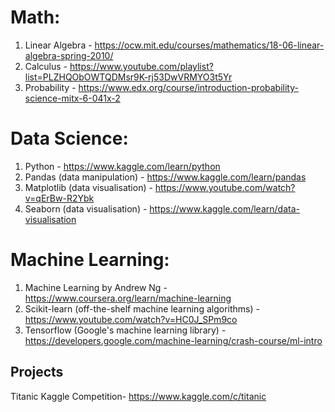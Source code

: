 # Math:
1. Linear Algebra - https://ocw.mit.edu/courses/mathematics/18-06-linear-algebra-spring-2010/
2. Calculus - https://www.youtube.com/playlist?list=PLZHQObOWTQDMsr9K-rj53DwVRMYO3t5Yr
3. Probability - https://www.edx.org/course/introduction-probability-science-mitx-6-041x-2

# Data Science:
1. Python - https://www.kaggle.com/learn/python
2. Pandas (data manipulation) - https://www.kaggle.com/learn/pandas
3. Matplotlib (data visualisation) - https://www.youtube.com/watch?v=qErBw-R2Ybk
4. Seaborn (data visualisation) - https://www.kaggle.com/learn/data-visualisation

# Machine Learning:
1. Machine Learning by Andrew Ng - https://www.coursera.org/learn/machine-learning
2. Scikit-learn (off-the-shelf machine learning algorithms) - https://www.youtube.com/watch?v=HC0J_SPm9co
3. Tensorflow (Google's machine learning library) - https://developers.google.com/machine-learning/crash-course/ml-intro

## Projects
Titanic Kaggle Competition- https://www.kaggle.com/c/titanic
